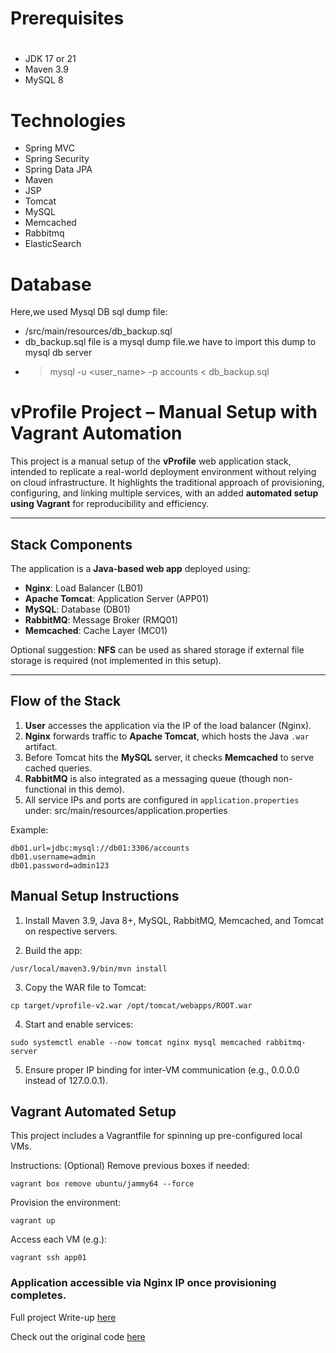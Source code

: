 # Prerequisites
#
- JDK 17 or 21
- Maven 3.9
- MySQL 8

# Technologies 
- Spring MVC
- Spring Security
- Spring Data JPA
- Maven
- JSP
- Tomcat
- MySQL
- Memcached
- Rabbitmq
- ElasticSearch
# Database
Here,we used Mysql DB 
sql dump file:
- /src/main/resources/db_backup.sql
- db_backup.sql file is a mysql dump file.we have to import this dump to mysql db server
- > mysql -u <user_name> -p accounts < db_backup.sql

# vProfile Project – Manual Setup with Vagrant Automation

This project is a manual setup of the **vProfile** web application stack, intended to replicate a real-world deployment environment without relying on cloud infrastructure. It highlights the traditional approach of provisioning, configuring, and linking multiple services, with an added **automated setup using Vagrant** for reproducibility and efficiency.

---

## Stack Components

The application is a **Java-based web app** deployed using:

- **Nginx**: Load Balancer (LB01)
- **Apache Tomcat**: Application Server (APP01)
- **MySQL**: Database (DB01)
- **RabbitMQ**: Message Broker (RMQ01)
- **Memcached**: Cache Layer (MC01)

Optional suggestion: **NFS** can be used as shared storage if external file storage is required (not implemented in this setup).

---

## Flow of the Stack

1. **User** accesses the application via the IP of the load balancer (Nginx).
2. **Nginx** forwards traffic to **Apache Tomcat**, which hosts the Java `.war` artifact.
3. Before Tomcat hits the **MySQL** server, it checks **Memcached** to serve cached queries.
4. **RabbitMQ** is also integrated as a messaging queue (though non-functional in this demo).
5. All service IPs and ports are configured in `application.properties` under: src/main/resources/application.properties
   
Example:
```properties
db01.url=jdbc:mysql://db01:3306/accounts
db01.username=admin
db01.password=admin123
```
## Manual Setup Instructions
1. Install Maven 3.9, Java 8+, MySQL, RabbitMQ, Memcached, and Tomcat on respective servers.

2. Build the app:
```
/usr/local/maven3.9/bin/mvn install
```
3. Copy the WAR file to Tomcat:

```
cp target/vprofile-v2.war /opt/tomcat/webapps/ROOT.war
```
4. Start and enable services:
```
sudo systemctl enable --now tomcat nginx mysql memcached rabbitmq-server
```

5. Ensure proper IP binding for inter-VM communication (e.g., 0.0.0.0 instead of 127.0.0.1).

## Vagrant Automated Setup
This project includes a Vagrantfile for spinning up pre-configured local VMs.

Instructions:
(Optional) Remove previous boxes if needed:

```
vagrant box remove ubuntu/jammy64 --force
```

Provision the environment:
```
vagrant up
```
Access each VM (e.g.):
```
vagrant ssh app01
```

### Application accessible via Nginx IP once provisioning completes.
Full project Write-up [here](https://www.notion.so/VProfile-Web-Application-Stack-Setup-1e57d8e8dcad800faa26c8e06d0439d2?pvs=4)

Check out the original code [here](https://github.com/hkhcoder/vprofile-project.git)


